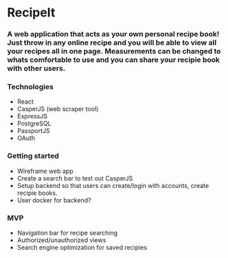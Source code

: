 # RecipeIt

### A web application that acts as your own personal recipe book! Just throw in any online recipe and you will be able to view all your recipes all in one page. Measurements can be changed to whats comfortable to use and you can share your recipie book with other users.

### Technologies

- React
- CasperJS (web scraper tool)
- ExpressJS
- PostgreSQL
- PassportJS
- OAuth

### Getting started

- Wireframe web app
- Create a search bar to test out CasperJS
- Setup backend so that users can create/login with accounts, create recipie books.
- User docker for backend?

### MVP

- Navigation bar for recipe searching
- Authorized/unauthorized views
- Search engine optimization for saved recipies